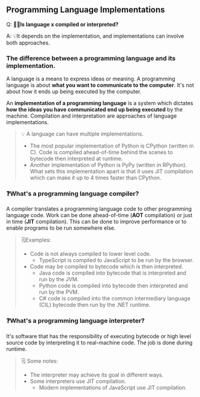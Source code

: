 ## Programming Language Implementations

Q: **🙋‍♂️Is language x compiled or interpreted?**

A: 💡It depends on the implementation, and implementations can involve both approaches.

### The difference between a programming language and its implementation.

A language is a means to express ideas or meaning. A programming language is about **what you want to communicate to the computer**. It's not about how it ends up being executed by the computer.

An **implementation of a programming language** is a system which dictates **how the ideas you have communicated end up being executed** by the machine. Compilation and interpretation are approaches of language implementations.

> 💡 A language can have multiple implementations. 
>
> * The most popular implementation of Python is CPython (written in C). Code is compiled ahead-of-time behind the scenes to bytecode then interpreted at runtime.
> * Another implementation of Python is PyPy (written in RPython). What sets this implementation apart is that it uses JIT compilation which can make it up to 4 times faster than CPython.



### ❓What's a programming language compiler?

A compiler translates a programming language code to other programming language code. Work can be done ahead-of-time (**AOT** compilation) or just in time (**JIT** compilation). This can be done to improve performance or to enable programs to be run somewhere else.

> 🗒️Examples:
>
> * Code is not always compiled to lower level code. 
>   * TypeScript is compiled to JavaScript to be run by the browser.
> * Code may be compiled to bytecode which is then interpreted. 
>   * Java code is compiled into bytecode that is interpreted and run by the JVM.
>   * Python code is compiled into bytecode then interpreted and run by the PVM.
>   * C# code is compiled into the common intermediary language (CIL) bytecode then run by the .NET runtime.

### ❓What's a programming language interpreter?

It's software that has the responsibility of executing bytecode or high level source code by interpreting it to real-machine code. The job is done during runtime.  

> 🗒️ Some notes:
>
> * The interpreter may achieve its goal in different ways.
> * Some interpreters use JIT compilation.
>   * Modern implementations of JavaScript use JIT compilation.